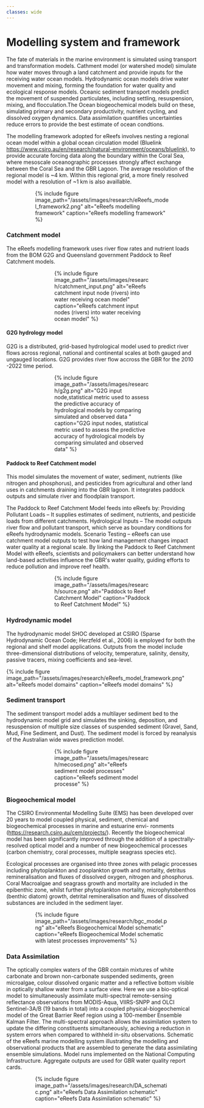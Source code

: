 ```yaml
---
classes: wide
---
```


# Modelling system and framework

The fate of materials in the marine environment is simulated using transport and transformation models. Cathment  model (or watershed model) simulate how water moves through a land catchment and provide inputs for the receiving water ocean models. Hydrodynamic ocean models drive water movement and mixing, forming the foundation for water quality and ecological response models. Oceanic sediment transport models predict the movement of suspended particulates, including settling, resuspension, mixing, and flocculation.The Ocean biogeochemical models build on these, simulating primary and secondary productivity, nutrient cycling, and dissolved oxygen dynamics. Data assimilation quantifies uncertainties reduce errors to provide the best estimate of ocean condtions.

The modelling framework adopted for eReefs involves nesting a regional ocean model within a global ocean circulation model (Bluelink https://www.csiro.au/en/research/natural-environment/oceans/bluelink), to provide accurate forcing data along the boundary within the Coral Sea, where mesoscale oceanographic processes strongly affect exchange between the Coral Sea and the GBR Lagoon. The average resolution of the regional model is ~4 km.  Within this regional grid, a more finely resolved model with a resolution of ~1 km is also availlable.

<div style="max-width: 70%; margin: auto;">
{% include figure image_path="/assets/images/research/eReefs_model_framework2.png" alt="eReefs modelling framework" caption="eReefs modelling framework" %}
</div>

### Catchment model

The eReefs modelling framework uses river flow rates and nutrient loads from the BOM G2G and Queensland government Paddock to Reef Catchment models.

<div style="max-width: 50%; margin: auto;">
  {% include figure image_path="/assets/images/research/catchment_input.png" alt="eReefs catchment input node (rivers) into water receiving ocean model" caption="eReefs catchment input nodes (rivers) into water receiving ocean model" %}
</div>

#### G2G hydrology model
G2G is a distributed, grid-based hydrological model used to predict river flows across regional, national and continental scales at both gauged and ungauged locations. G2G provides river flow accross the GBR for the 2010 -2022 time period.

 <div style="max-width: 50%; margin: auto;">
{% include figure image_path="/assets/images/research/g2g.png" alt="G2G input node,statistical metric used to assess the predictive accuracy of hydrological models by comparing simulated and observed data " caption="G2G input nodes, statistical metric used to assess the predictive accuracy of hydrological models by comparing simulated and observed data" %}
</div>


#### Paddock to Reef Catchment model
This model simulates the movement of water, sediment, nutrients (like nitrogen and phosphorus), and pesticides from agricultural and other land uses in catchments draining into the GBR lagoon. It integrates paddock outputs and simulate river and floodplain transport.
 
The Paddock to Reef Catchment Model feeds into eReefs by:
Providing Pollutant Loads – It supplies estimates of sediment, nutrients, and pesticide loads from different catchments.
Hydrological Inputs – The model outputs river flow and pollutant transport, which serve as boundary conditions for eReefs hydrodynamic models.
Scenario Testing – eReefs can use catchment model outputs to test how land management changes impact water quality at a regional scale.
By linking the Paddock to Reef Catchment Model with eReefs, scientists and policymakers can better understand how land-based activities influence the GBR's water quality, guiding efforts to reduce pollution and improve reef health.
 
 <div style="max-width: 50%; margin: auto;">
{% include figure image_path="/assets/images/research/source.png" alt="Paddock to Reef Catchment Model" caption="Paddock to Reef Catchment Model" %}
</div>

### Hydrodynamic model
The hydrodynamic model SHOC developed at CSIRO (Sparse Hydrodynamic Ocean Code; Herzfeld et al., 2006) is employed for both the regional and shelf model applications. Outputs from the model include three-dimensional distributions of velocity, temperature, salinity, density, passive tracers, mixing coefficients and sea-level. 

{% include figure image_path="/assets/images/research/eReefs_model_framework.png" alt="eReefs model domains" caption="eReefs model domains" %}

### Sediment transport
The sediment transport model adds a multilayer sediment bed to the hydrodynamic model grid and simulates the sinking, deposition, and resuspension of multiple size classes of suspended sediment (Gravel, Sand, Mud, Fine Sediment, and Dust). The sediment model is forced by reanalysis of the Australian wide waves prediction model.

 <div style="max-width: 50%; margin: auto;">
{% include figure image_path="/assets/images/research/mecosed.png" alt="eReefs sediment model processes" caption="eReefs sediment model processe" %}
</div>


### Biogeochemical model

The CSIRO Environmental Modelling Suite (EMS) has been developed over 20 years to model
coupled physical, sediment, chemical and biogeochemical processes in marine and estuarine envi-
ronments (https://research.csiro.au/cem/projects/). Recently the biogeochemical model has been significantly improved through the addition of a spectrally-resolved optical model and a number of new biogeochemical processes (carbon chemistry, coral processes, multiple seagrass species etc).

Ecological processes are organised into three zones with pelagic processes including phytoplankton and zooplankton growth and mortality, detritus remineralisation and fluxes of dissolved oxygen, nitrogen and phosphorus. Coral Macroalgae and seagrass growth and mortality are included in the epibenthic zone, whilst further phytoplankton mortality, microphytobenthos (benthic diatom) growth, detrital remineralisation and fluxes of dissolved substances are included in the sediment layer.

 <div style="max-width: 70%; margin: auto;">
{% include figure image_path="/assets/images/research/bgc_model.png" alt="eReefs Biogeochemical Model schematic" caption="eReefs Biogeochemical Model schematic with latest processes improvements" %}
</div>


### Data Assimilation 
The optically complex waters of the GBR contain mixtures of white carbonate and brown non-carbonate suspended sediments, green microalgae, colour dissolved organic matter and a reflective bottom visible in optically shallow water from a surface view. Here we use a bio-optical model to simultaneously assimilate multi-spectral remote-sensing reflectance observations from MODIS-Aqua, VIIRS-SNPP and OLCI Sentinel-3A/B (19 bands in total) into a coupled physical-biogeochemical model of the Great Barrier Reef region using a 100-member Ensemble Kalman Filter. The multi-spectral approach allows the assimilation system to update the differing constituents simultaneously, achieving a reduction in system errors when compared to withheld in-situ observations.  Schematic of the eReefs marine modelling system illustrating the modelling and observational products that are assembled to generate the data assimilating ensemble simulations. Model runs implemented on the National Computing Infrastructure. Aggregate outputs are used for GBR water quality report cards.

 <div style="max-width: 70%; margin: auto;">
{% include figure image_path="/assets/images/research/DA_schematic.png" alt="eReefs Data Assimilation schematic" caption="eReefs Data Assimilation schematic" %}
</div>



